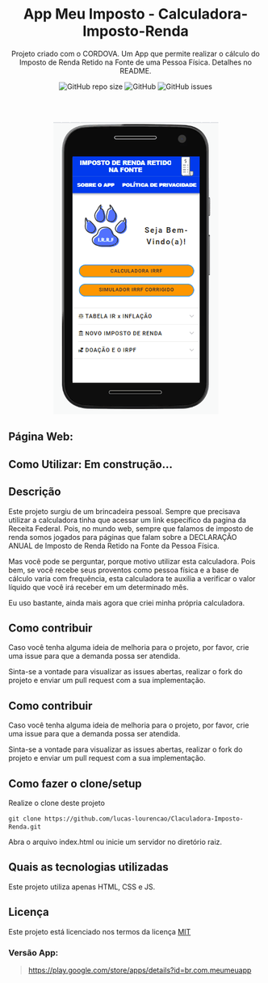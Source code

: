 <h1 style="text-align:center;">App Meu Imposto - Calculadora-Imposto-Renda</h1>

<p style="text-align:center;">Projeto criado com o CORDOVA. Um App que permite realizar o cálculo do Imposto de Renda Retido na Fonte de uma Pessoa Física. Detalhes no README.</p>

<p align="center">
<img alt="GitHub repo size" src="https://img.shields.io/github/repo-size/Lucas-Lourencao/Calculadora-Imposto-Renda">
<img alt="GitHub" src="https://img.shields.io/github/license/Lucas-Lourencao/Calculadora-Imposto-Renda">
<img alt="GitHub issues" src="https://img.shields.io/github/issues/Lucas-Lourencao/Calculadora-Imposto-Renda">
</p><br><br>

<p align="center"><img src="www/img/Animação.gif"/></p>

## Página Web:

## Como Utilizar: Em construção...

## Descrição

Este projeto surgiu de um brincadeira pessoal. Sempre que precisava utilizar a calculadora tinha que acessar um link específico da pagina da Receita Federal. Pois, no mundo web, sempre que falamos de imposto de renda somos jogados para páginas que falam sobre a DECLARAÇÃO ANUAL de Imposto de Renda Retido na Fonte da Pessoa Física.

Mas você pode se perguntar, porque motivo utilizar esta calculadora. Pois bem, se você recebe seus proventos como pessoa física e a base de cálculo varia com frequência, esta calculadora te auxilia a verificar o valor líquido que você irá receber em um determinado mês.

Eu uso bastante, ainda mais agora que criei minha própria calculadora.

## Como contribuir

Caso você tenha alguma ideia de melhoria para o projeto, por favor, crie uma issue para que a demanda possa ser atendida.

Sinta-se a vontade para visualizar as issues abertas, realizar o fork do projeto e enviar um pull request com a sua implementação.

## Como contribuir

Caso você tenha alguma ideia de melhoria para o projeto, por favor, crie uma issue para que a demanda possa ser atendida.

Sinta-se a vontade para visualizar as issues abertas, realizar o fork do projeto e enviar um pull request com a sua implementação.

## Como fazer o clone/setup

Realize o clone deste projeto

```
git clone https://github.com/lucas-lourencao/Claculadora-Imposto-Renda.git
```

Abra o arquivo index.html ou inicie um servidor no diretório raiz.

## Quais as tecnologias utilizadas

Este projeto utiliza apenas HTML, CSS e JS.

## Licença

Este projeto está licenciado nos termos da licença [MIT](/LICENSE.md)

### Versão App:

> https://play.google.com/store/apps/details?id=br.com.meumeuapp
